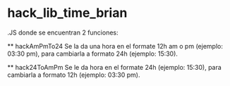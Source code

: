 hack_lib_time_brian
===================

.JS donde se encuentran 2 funciones:

** hackAmPmTo24  Se la da una hora en el formate 12h am o pm (ejemplo: 03:30 pm), para cambiarla a formato 24h (ejemplo: 15:30).

** hack24ToAmPm  Se le da hora en el formate 24h (ejemplo: 15:30), para cambiarla a formato 12h (ejemplo: 03:30 pm).
